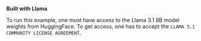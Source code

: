 **Built with Llama**

To run this example, one must have access to the Llama 3.1 8B model weights from HuggingFace.
To get access, one has to accept the `LLAMA 3.1 COMMUNITY LICENSE AGREEMENT`. 

